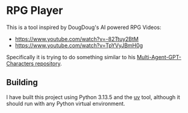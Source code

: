 # RPG Player

This is a tool inspired by DougDoug's AI powered RPG Videos:

- https://www.youtube.com/watch?v=-82Ttuy2BtM
- https://www.youtube.com/watch?v=TpYVyJBmH0g

Specifically it is trying to do something similar to his
[Multi-Agent-GPT-Characters
repository](https://github.com/DougDougGithub/Multi-Agent-GPT-Characters).

## Building

I have built this project using Python 3.13.5 and the
[uv](https://docs.astral.sh/uv/) tool, although it should run with any Python
virtual environment.
